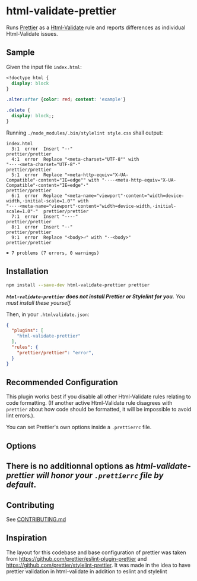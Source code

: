 # html-validate-prettier

Runs [Prettier](https://github.com/prettier/prettier) as a [Html-Validate](https://html-validate.org/) rule and reports differences as individual Html-Validate issues.

## Sample

Given the input file `index.html`:

<!-- prettier-ignore -->
```css
<!doctype html {
  display: block
}

.alter:after {color: red; content: 'example'}

.delete {
  display: block;;
}

```

Running `./node_modules/.bin/stylelint style.css` shall output:

```
index.html
  3:1  error  Insert "··"                                                                                                                                                        prettier/prettier
  4:1  error  Replace "<meta·charset="UTF-8"" with "····<meta·charset="UTF-8"·"                                                                                                  prettier/prettier
  5:1  error  Replace "<meta·http-equiv="X-UA-Compatible"·content="IE=edge"" with "····<meta·http-equiv="X-UA-Compatible"·content="IE=edge"·"                                    prettier/prettier
  6:1  error  Replace "<meta·name="viewport"·content="width=device-width,·initial-scale=1.0"" with "····<meta·name="viewport"·content="width=device-width,·initial-scale=1.0"·"  prettier/prettier
  7:1  error  Insert "····"                                                                                                                                                      prettier/prettier
  8:1  error  Insert "··"                                                                                                                                                        prettier/prettier
  9:1  error  Replace "<body>⏎" with "··<body>"                                                                                                                                  prettier/prettier

✖ 7 problems (7 errors, 0 warnings)
```

## Installation

```sh
npm install --save-dev html-validate-prettier prettier
```

**_`html-validate-prettier` does not install Prettier or Stylelint for you._** _You must install these yourself._

Then, in your `.htmlvalidate.json`:

```json
{
  "plugins": [
    "html-validate-prettier"
  ],
  "rules": {
    "prettier/prettier": "error",
  }
}
```

## Recommended Configuration

This plugin works best if you disable all other Html-Validate rules relating to code formatting.
(If another active Html-Validate rule disagrees with `prettier` about how code should be formatted, it will be impossible to avoid lint errors.).

You can set Prettier's own options inside a `.prettierrc` file.

## Options

There is no additionnal options as _html-validate-prettier will honor your `.prettierrc` file by default_.
---

## Contributing

See [CONTRIBUTING.md](https://github.com/ypetremann/html-validate-prettier/blob/master/.github/CONTRIBUTING.md)

## Inspiration

The layout for this codebase and base configuration of prettier was taken from <https://github.com/prettier/eslint-plugin-prettier> and <https://github.com/prettier/stylelint-prettier>.
It was made in the idea to have prettier validation in html-validate in addition to eslint and stylelint
